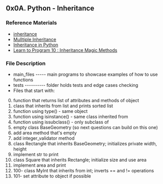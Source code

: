 ## 0x0A. Python - Inheritance

### Reference Materials
* [inheritance](https://alx-intranet.hbtn.io/rltoken/8RjVVpV-Gp8n5Pep4-yUlg)
* [Mulltiple Inheritance](https://alx-intranet.hbtn.io/rltoken/q3ttKwFDMOKJGc1OQJkWcA)
* [Inheritance in Python](https://alx-intranet.hbtn.io/rltoken/vqQlcPiR8sGm9kN3VvIy2w)
* [Learn to Program 10 : Inheritance Magic Methods](https://alx-intranet.hbtn.io/rltoken/CFBGj9h1gP3eNLnEm2Ehhg)

### File Description
* main_files ----- main programs to showcase examples of how to use functions
* tests ---------- folder holds tests and edge cases checking
* Files that start with:
0. function that returns list of attributes and methods of object
1. class that inherits from list and prints sorted list
2. function using type() - same object
3. function using isinstance() - same class inherited from
4. function using issubclass() - only subclass of
5. empty class BaseGeometry (so next questions can build on this one)
6. add area method that's empty
7. add integer_validator method
8. class Rectangle that inherits BaseGeometry; initializes private width, height
9. implement str to print
10. class Square that inherits Rectangle; initialize size and use area
11. implement area and print
12. 100- class MyInt that inherits from int; inverts == and != operations
13. 101- set attribute to object if possible